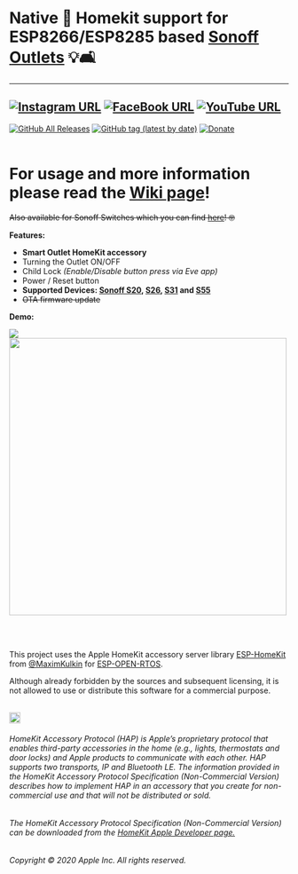 # Native  Homekit support for ESP8266/ESP8285 based [Sonoff Outlets](https://s.click.aliexpress.com/e/_eKmITN) 💡🛋
------
[![Instagram URL](https://img.shields.io/twitter/url/https/www.instagram.com/homekidd?label=Follow&logo=instagram&style=social)](https://www.instagram.com/homekidd) [![FaceBook URL](https://img.shields.io/twitter/url/https/www.facebook.com/HomeKiid?label=Like&logo=facebook&style=social)](https://www.facebook.com/HomeKiid) [![YouTube URL](https://img.shields.io/twitter/url/https/www.youtube.com/channel/UCkqC_6j1uyYVv7SO3jPe7KA?label=Follow&logo=youtube&style=social)](https://www.youtube.com/channel/UCkqC_6j1uyYVv7SO3jPe7KA)
------

[![GitHub All Releases](https://img.shields.io/github/downloads/HomeKidd/ESP8266-HomeKit-Sonoff-Outlet/total?color=green)](https://github.com/HomeKidd/ESP8266-HomeKit-Sonoff-Outlet/releases) 
[![GitHub tag (latest by date)](https://img.shields.io/github/v/tag/HomeKidd/ESP8266-HomeKit-Sonoff-Outlet?color=yellow&label=Latest%20Release)](https://github.com/HomeKidd/ESP8266-HomeKit-Sonoff-Outlet/releases) 
[![Donate](https://img.shields.io/badge/Donate-PayPal-blue.svg)](https://www.paypal.com/cgi-bin/webscr?cmd=_s-xclick&hosted_button_id=CEYEK69ZYG69S&source=url)
<br/>
<br/>

# For usage and more information please read the [Wiki page](https://github.com/HomeKidd/ESP8266-HomeKit-Sonoff-Outlet/wiki/)!

~~Also available for Sonoff Switches which you can find [here](https://github.com/HomeKidd/ESP8266-HomeKit-Sonoff-Switch)! 🤓~~

**Features:**

* **Smart Outlet HomeKit accessory**
* Turning the Outlet ON/OFF
* Child Lock _(Enable/Disable button press via Eve app)_
* Power / Reset button
* **Supported Devices: [Sonoff S20](https://s.click.aliexpress.com/e/_eKqZGb), [S26](https://s.click.aliexpress.com/e/_eM5HM3), [S31](https://s.click.aliexpress.com/e/_etenM3) and [S55](https://s.click.aliexpress.com/e/_et4QWX)**
* ~~OTA firmware update~~

**Demo:**

[![](http://img.youtube.com/vi/TG9xq7itfwh0k/0.jpg)](http://www.youtube.com/watch?v=TG9ffxq7ith0k "Demo Video")
<br/>
<img src="https://github.com/HomeKidd/ESP8266-HomeKit-Sonoff-Outlet/raw/master/Images/demo.jpg" class="center" width="500"/>

<br/>
<br/>

This project uses the Apple HomeKit accessory server library [ESP-HomeKit](https://github.com/maximkulkin/esp-homekit) from [@MaximKulkin](https://github.com/maximkulkin) for [ESP-OPEN-RTOS](https://github.com/SuperHouse/esp-open-rtos).<br/>

Although already forbidden by the sources and subsequent licensing, it is not allowed to use or distribute this software for a commercial purpose.<br/><br/>

<img src="https://freepngimg.com/thumb/apple_logo/25366-7-apple-logo-file.png" width="20"/> 

###### HomeKit Accessory Protocol (HAP) is Apple’s proprietary protocol that enables third-party accessories in the home (e.g., lights, thermostats and door locks) and Apple products to communicate with each other. HAP supports two transports, IP and Bluetooth LE. The information provided in the HomeKit Accessory Protocol Specification (Non-Commercial Version) describes how to implement HAP in an accessory that you create for non-commercial use and that will not be distributed or sold.

###### The HomeKit Accessory Protocol Specification (Non-Commercial Version) can be downloaded from the [HomeKit Apple Developer page.](https://developer.apple.com/homekit/)

###### Copyright © 2020 Apple Inc. All rights reserved.
